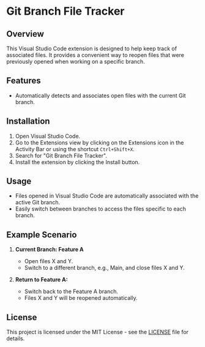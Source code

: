 # Git Branch File Tracker

## Overview

This Visual Studio Code extension is designed to help keep track of associated files. It provides a convenient way to reopen files that were previously opened when working on a specific branch.

## Features

- Automatically detects and associates open files with the current Git branch.

## Installation

1. Open Visual Studio Code.
2. Go to the Extensions view by clicking on the Extensions icon in the Activity Bar or using the shortcut `Ctrl+Shift+X`.
3. Search for "Git Branch File Tracker".
4. Install the extension by clicking the Install button.

## Usage

- Files opened in Visual Studio Code are automatically associated with the active Git branch.
- Easily switch between branches to access the files specific to each branch.

## Example Scenario

1. **Current Branch: Feature A**
   - Open files X and Y.
   - Switch to a different branch, e.g., Main, and close files X and Y.

2. **Return to Feature A:**
   - Switch back to the Feature A branch.
   - Files X and Y will be reopened automatically.



## License

This project is licensed under the MIT License - see the [LICENSE](https://github.com/ArtursTorsters/git-branch/blob/master/LICENSE.md) file for details.
